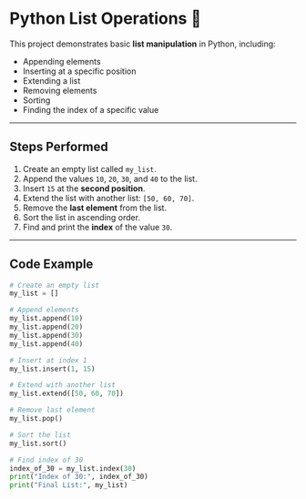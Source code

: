 # Python List Operations 🐍

This project demonstrates basic **list manipulation** in Python, including:
- Appending elements
- Inserting at a specific position
- Extending a list
- Removing elements
- Sorting
- Finding the index of a specific value

---

## Steps Performed

1. Create an empty list called `my_list`.
2. Append the values `10`, `20`, `30`, and `40` to the list.
3. Insert `15` at the **second position**.
4. Extend the list with another list: `[50, 60, 70]`.
5. Remove the **last element** from the list.
6. Sort the list in ascending order.
7. Find and print the **index** of the value `30`.

---

## Code Example

```python
# Create an empty list
my_list = []

# Append elements
my_list.append(10)
my_list.append(20)
my_list.append(30)
my_list.append(40)

# Insert at index 1
my_list.insert(1, 15)

# Extend with another list
my_list.extend([50, 60, 70])

# Remove last element
my_list.pop()

# Sort the list
my_list.sort()

# Find index of 30
index_of_30 = my_list.index(30)
print("Index of 30:", index_of_30)
print("Final List:", my_list)
